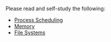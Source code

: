 Please read and self-study the following:

- [Process Scheduling](./prepare-1.md)
- [Memory](./prepare-2.md)
- [File Systems](./prepare-3.md)